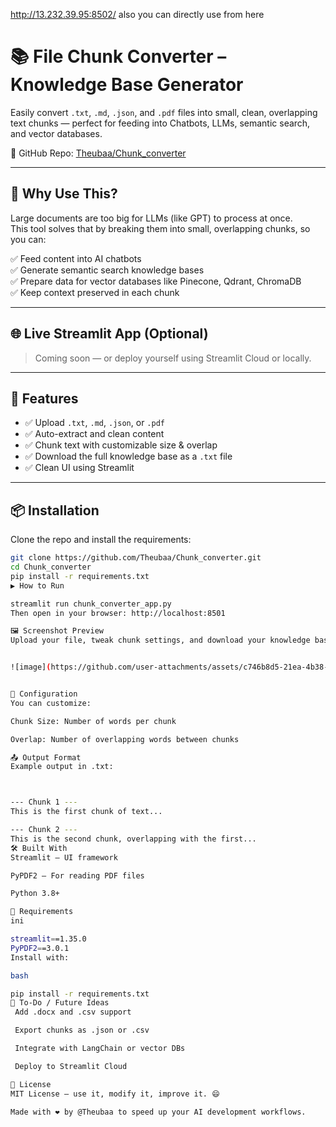 http://13.232.39.95:8502/    also you can directly use from here


# 📚 File Chunk Converter – Knowledge Base Generator

Easily convert `.txt`, `.md`, `.json`, and `.pdf` files into small, clean, overlapping text chunks — perfect for feeding into Chatbots, LLMs, semantic search, and vector databases.

🔗 GitHub Repo: [Theubaa/Chunk_converter](https://github.com/Theubaa/Chunk_converter)

---

## 🚀 Why Use This?

Large documents are too big for LLMs (like GPT) to process at once.  
This tool solves that by breaking them into small, overlapping chunks, so you can:

✅ Feed content into AI chatbots  
✅ Generate semantic search knowledge bases  
✅ Prepare data for vector databases like Pinecone, Qdrant, ChromaDB  
✅ Keep context preserved in each chunk

---

## 🌐 Live Streamlit App (Optional)

> Coming soon — or deploy yourself using Streamlit Cloud or locally.

---

## 🧠 Features

- ✅ Upload `.txt`, `.md`, `.json`, or `.pdf`
- ✅ Auto-extract and clean content
- ✅ Chunk text with customizable size & overlap
- ✅ Download the full knowledge base as a `.txt` file
- ✅ Clean UI using Streamlit

---

## 📦 Installation

Clone the repo and install the requirements:

```bash
git clone https://github.com/Theubaa/Chunk_converter.git
cd Chunk_converter
pip install -r requirements.txt
▶️ How to Run

streamlit run chunk_converter_app.py
Then open in your browser: http://localhost:8501

🖼️ Screenshot Preview
Upload your file, tweak chunk settings, and download your knowledge base.


![image](https://github.com/user-attachments/assets/c746b8d5-21ea-4b38-8202-2c26ccb53e7e)


🔧 Configuration
You can customize:

Chunk Size: Number of words per chunk

Overlap: Number of overlapping words between chunks

📤 Output Format
Example output in .txt:



--- Chunk 1 ---
This is the first chunk of text...

--- Chunk 2 ---
This is the second chunk, overlapping with the first...
🛠 Built With
Streamlit – UI framework

PyPDF2 – For reading PDF files

Python 3.8+

📁 Requirements
ini

streamlit==1.35.0
PyPDF2==3.0.1
Install with:

bash

pip install -r requirements.txt
📌 To-Do / Future Ideas
 Add .docx and .csv support

 Export chunks as .json or .csv

 Integrate with LangChain or vector DBs

 Deploy to Streamlit Cloud

📝 License
MIT License – use it, modify it, improve it. 😄

Made with ❤️ by @Theubaa to speed up your AI development workflows.
